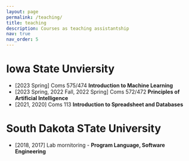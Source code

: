 ```yaml
---
layout: page
permalink: /teaching/
title: teaching
description: Courses as teaching assistantship
nav: true
nav_order: 5
---
```


<!-- For now, this page is assumed to be a static description of your courses. You can convert it to a collection similar to `_projects/` so that you can have a dedicated page for each course.

Organize your courses by years, topics, or universities, however you like! -->

# Iowa State Unviersity
* [2023 Spring] Coms 575/474 **Introduction to Machine Learning**
* [2023 Spring, 2022 Fall, 2022 Spring] Coms 572/472 **Principles of Artificial Intelligence**
* [2021, 2020] Coms 113 **Introduction to Spreadsheet and Databases**

# South Dakota STate University
* [2018, 2017] Lab mornitoring - **Program Language, Software Engineering**